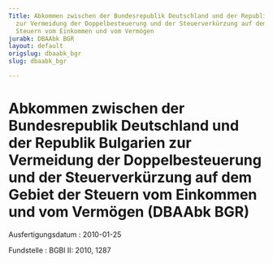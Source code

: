 ```yaml
---
Title: Abkommen zwischen der Bundesrepublik Deutschland und der Republik Bulgarien
  zur Vermeidung der Doppelbesteuerung und der Steuerverkürzung auf dem Gebiet der
  Steuern vom Einkommen und vom Vermögen
jurabk: DBAAbk BGR
layout: default
origslug: dbaabk_bgr
slug: dbaabk_bgr

---
```


# Abkommen zwischen der Bundesrepublik Deutschland und der Republik Bulgarien zur Vermeidung der Doppelbesteuerung und der Steuerverkürzung auf dem Gebiet der Steuern vom Einkommen und vom Vermögen (DBAAbk BGR)

Ausfertigungsdatum
:   2010-01-25

Fundstelle
:   BGBl II: 2010, 1287

